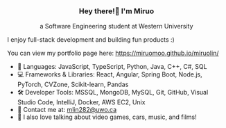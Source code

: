 <h3 align="center">Hey there!👋 I'm Miruo</h3>
<p align="center">a Software Engineering student at Western University</p>

I enjoy full-stack development and building fun products :)

You can view my portfolio page here: https://miruomoo.github.io/miruolin/


- 💬 Languages: JavaScript, TypeScript, Python, Java, C++, C#, SQL
- 💻 Frameworks & Libraries: React, Angular, Spring Boot, Node.js, PyTorch, CVZone, Scikit-learn, Pandas
- 🛠️ Developer Tools: MSSQL, MongoDB, MySQL, Git, GitHub, Visual Studio Code, IntelliJ, Docker, AWS EC2, Unix
- 📧 Contact me at: mlin282@uwo.ca
- 👾 I also love talking about video games, cars, music, and films!


